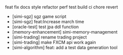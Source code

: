 feat
fix
docs
style
refactor
perf
test
build
ci
chore
revert
* [simi-sgz] sgz game script
* [simi-sgz] feat:Increase march time
* [oracle-test] test jpa ddl function
* [memory-enhancement] simi-memory-management
* [simi-trading] rename trading project
* [simi-trading] make FXCM api work again
* [simi-algorithm] feat: add a test data generation tool 